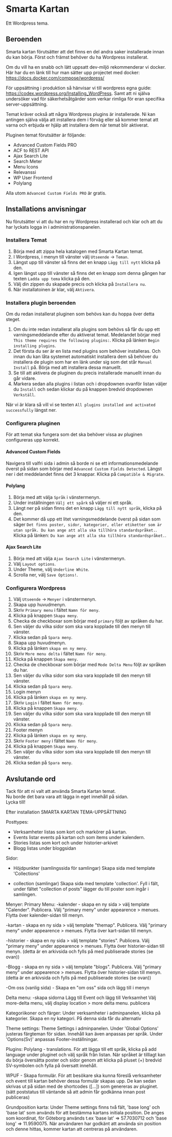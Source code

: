 # Smarta Kartan

Ett Wordpress tema.

## Beroenden

Smarta kartan förutsätter att det finns en del andra saker installerade innan du kan börja. Först och främst behöver du ha Wordpress installerat.

Om du vill ha en snabb och lätt uppsatt dev-miljö rekommenderar vi docker. Här har du en länk till hur man sätter upp projectet med docker: https://docs.docker.com/compose/wordpress/

För uppsättning i produktion så hänvisar vi till wordpress egna guide: https://codex.wordpress.org/Installing_WordPress. Samt att ni själva undersöker vad för säkerhetsåtgärder som verkar rimliga för eran specifika server-uppsättning.

Temat kräver också att några Wordpress plugins är installerade. Ni kan antingen själva välja att installera dem i förväg eller så kommer temat att varna och erbjuda er hjälp att installera dem när temat blir aktiverat.

Pluginen temat förutsätter är följande:

- Advanced Custom Fields PRO
- ACF to REST API
- Ajax Search Lite
- Search Meter
- Menu Icons
- Relevanssi
- WP User Frontend
- Polylang

Alla utom `Advanced Custom Fields PRO` är gratis.

## Installations anvisningar

Nu förutsätter vi att du har en ny Wordpress installerad och klar och att du har lyckats logga in i administrationspanelen.

### Installera Temat

1. Börja med att zippa hela katalogen med Smarta Kartan temat.
2. I Wordpress, i menyn till vänster välj `Utseende` -> `Teman`.  
3. Längst upp till vänster så finns det en knapp `Lägg till nytt` klicka på den.  
4. Igen längst upp till vänster så finns det en knapp som denna gången har texten `Ladda upp tema` klicka på den.  
5. Välj din zippen du skapade precis och klicka på `Installera nu`.
6. När installatoinen är klar, välj `Aktivera`.

### Installera plugin beroenden

Om du redan installerat pluginen som behövs kan du hoppa över detta steget.

1. Om du inte redan installerat alla plugins som behövs så får du upp ett varningsmeddelande efter du aktiverat temat. Medelandet börjar med `This theme requires the following plugins:`. Klicka på länken `Begin installing plugins`.
2. Det första du ser är en lista med plugins som behöver installeras. Och innan du kan låta systemet automatiskt installera dem så behöver du installera de plugin som har en länk under sig som det står `Manual Install` på. Börja med att installera dessa manuellt.
3. Se till att aktivera de pluginen du precis installerade manuellt innan du går vidare.
4. Markera sedan alla plugins i listan och i dropdownen ovanför listan väljer du `Install` och sedan klickar du på knappen bredvid dropdownen `Verkställ`.

När vi är klara så vill vi se texten `All plugins installed and activated successfully` längst ner.

### Configurera pluginen

För att temat ska fungera som det ska behöver vissa av pluginen configureras upp korrekt.

#### Advanced Custom Fields

Navigera till valfri sida i admin så borde ni se ett informationsmedelande överst på sidan som börjar med `Advanced Custom Fields Detected`.
Längst ner i det meddelandet finns det 3 knappar. Klicka på `Compatible & Migrate`.

#### Polylang

1. Börja med att välja `Språk` i vänstermenyn.
2. Under inställningen `Välj ett spårk` så väljer ni ett språk.
3. Längt ner på sidan finns det en knapp `Lägg till nytt språk`, klicka på den.
4. Det kommer då upp ett litet varningsmeddelande överst på sidan som säger `Det finns poster, sidor, kategorier, eller etiketter som är utan språk. Du kan ange att alla ska tillhöra standardspråket.`. Klicka på länken: `Du kan ange att alla ska tillhöra standardspråket.`.

#### Ajax Search Lite

1. Börja med att välja `Ajax Search Lite` i vänstermenyn.
2. Välj `Layout options`.
3. Under Theme, välj `Underline White`.
4. Scrolla ner, välj `Save Options!`.

### Configurera Wordpress

1. Välj `Utseende` -> `Menyer` i vänstermenyn.
2. Skapa upp huvudmenyn.
 1. Skriv `Primary menu` i fältet `Namn för meny`.
 2. Klicka på knappen `Skapa meny`.
 3. Checka de checkboxar som börjar med `primary` följt av språken du har.
 4. Sen väljer du vilka sidor som ska vara kopplade till den menyn till vänster.
 5. Klicka sedan på `Spara meny`.
3. Skapa upp huvudmenyn.
 1. Klicka på länken `skapa en ny meny`.
 2. Skriv `More menu delta` i fältet `Namn för meny`.
 3. Klicka på knappen `Skapa meny`.
 4. Checka de checkboxar som börjar med `Mode Delta Menu` följt av språken du har.
 5. Sen väljer du vilka sidor som ska vara kopplade till den menyn till vänster.
 6. Klicka sedan på `Spara meny`.
4. Login menyn
 1. Klicka på länken `skapa en ny meny`.
 2. Skriv `Login` i fältet `Namn för meny`.
 3. Klicka på knappen `Skapa meny`.
 4. Sen väljer du vilka sidor som ska vara kopplade till den menyn till vänster.
 5. Klicka sedan på `Spara meny`.
4. Footer menyn
 1. Klicka på länken `skapa en ny meny`.
 2. Skriv `Footer meny` i fältet `Namn för meny`.
 3. Klicka på knappen `Skapa meny`.
 4. Sen väljer du vilka sidor som ska vara kopplade till den menyn till vänster.
 5. Klicka sedan på `Spara meny`.

## Avslutande ord

Tack för att ni valt att använda Smarta Kartan temat.  
Nu borde det bara vara att lägga in eget innehåll på sidan.  
Lycka till!

Efter installation
SMARTA KARTAN TEMA-UPPSÄTTNING

Posttypes:
- Verksamheter listas som kort och markörer på kartan.
- Events listar events på kartan och som items under kalendern.
- Stories listas som kort och under historier-arkivet
- Blogg listas under bloggsidan

Sidor:
- Höjdpunkter (samlingssida för samlingar) Skapa sida med template 'Collections'

- collection (samlingar) Skapa sida med template 'collection'. Fyll i fält, under fältet "collection of posts" lägger du till poster som ingår i samlingen.

Menyer:
Primary Menu:
  -kalender - skapa en ny sida > välj template "Calender". Publicera.
  Välj "primary meny" under appearence > menues. Flytta över kalender-sidan till menyn.

  -kartan - skapa en ny sida > välj template "themap". Publicera.
  Välj "primary meny" under appearence > menues. Flytta över kart-sidan till menyn.

  -historier - skapa en ny sida > välj template "stories". Publicera.
  Välj "primary meny" under appearence > menues. Flytta över historier-sidan till menyn. (detta är en arkivsida och fylls på med publiserade stories (se ovan))

  -Blogg - skapa en ny sida > välj template "blogs". Publicera.
  Välj "primary meny" under appearence > menues. Flytta över historier-sidan till menyn. (detta är en arkivsida och fylls på med publiserade stories (se ovan))

  -Om oss (vanlig sida) - Skapa en "om oss" sida och lägg till i menyn

Delta menu:
  -skapa sidorna Lägg till Event och lägg till Verksamhet
    Välj more-delta menu, välj display location > more delta menu.
    publicera

Kategoriikoner och färger:
  Under verksamheter i adminpanelen, klicka på kategorier. Skapa en ny kategori. På denna sida får du alternativ

Theme settings:
  Theme Settings i adminpanelen. Under 'Global Options' justeras färgteman för sidan. Innehåll kan även anpassas per språk. Under 'Options(Sv)' anpassas Footer-inställningar.

Plugins:
  Polylang - translations. För att lägga till ett språk, klicka på add language under pluginet och välj språk från listan. När språket är tilllagt kan du börja översätta poster och sidor genom att klicka på pluset (+) bredvid SV-symbolen och fylla på översatt innehåll.

  WPUF - Skapa formulär. För att besökare ska kunna föreslå verksamheter och event till kartan behöver dessa formulär skapas upp. De kan sedan skrivas ut på sidan med de shortcodes ([...]) som genereras av pluginet. (sätt poststatus till väntande så att admin får godkänna innan post publiceras)

Grundposition karta:
  Under Theme settings finns två fält, 'base long' och 'base lat' som används för att bestämma kartans initiala position. De anges som koordinat, för Göteborg används t.ex 'base lat' => 57.7030712 och 'base long' => 11.9590075. När användaren har godkänt att använda sin position och denne hittas, kommer kartan att  centreras på användaren.
